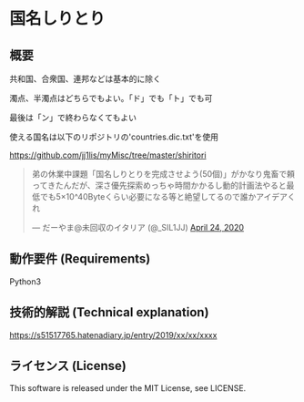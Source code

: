 # 国名しりとり

## 概要

共和国、合衆国、連邦などは基本的に除く

濁点、半濁点はどちらでもよい。「ド」でも「ト」でも可

最後は「ン」で終わらなくてもよい

使える国名は以下のリポジトリの'countries.dic.txt'を使用

https://github.com/jj1lis/myMisc/tree/master/shiritori

<blockquote class="twitter-tweet"><p lang="ja" dir="ltr">弟の休業中課題「国名しりとりを完成させよう(50個)」がかなり鬼畜で頼ってきたんだが、深さ優先探索めっちゃ時間かかるし動的計画法やると最低でも5×10^40Byteくらい必要になる等と絶望してるので誰かアイデアくれ</p>&mdash; だーやま@未回収のイタリア (@_SIL1JJ) <a href="https://twitter.com/_SIL1JJ/status/1253709122861596674?ref_src=twsrc%5Etfw">April 24, 2020</a></blockquote> <script async src="https://platform.twitter.com/widgets.js" charset="utf-8"></script>

## 動作要件 (Requirements)

Python3

## 技術的解説 (Technical explanation)

https://s51517765.hatenadiary.jp/entry/2019/xx/xx/xxxx

## ライセンス (License)

This software is released under the MIT License, see LICENSE.
